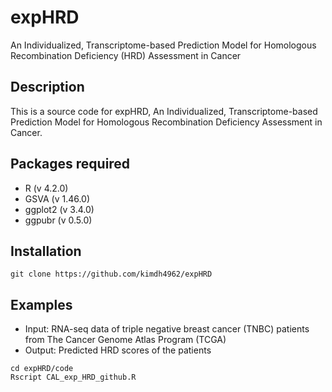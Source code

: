 # expHRD
An Individualized, Transcriptome-based Prediction Model for Homologous Recombination Deficiency (HRD) Assessment in Cancer


## Description
This is a source code for expHRD, An Individualized, Transcriptome-based Prediction Model for Homologous Recombination Deficiency Assessment in Cancer.


## Packages required
  - R (v 4.2.0)
  - GSVA (v 1.46.0)
  - ggplot2 (v 3.4.0)
  - ggpubr (v 0.5.0)

## Installation

    git clone https://github.com/kimdh4962/expHRD



## Examples
  - Input: RNA-seq data of triple negative breast cancer (TNBC) patients from The Cancer Genome Atlas Program (TCGA)
  - Output: Predicted HRD scores of the patients

<pre><code>cd expHRD/code
Rscript CAL_exp_HRD_github.R</code></pre>
